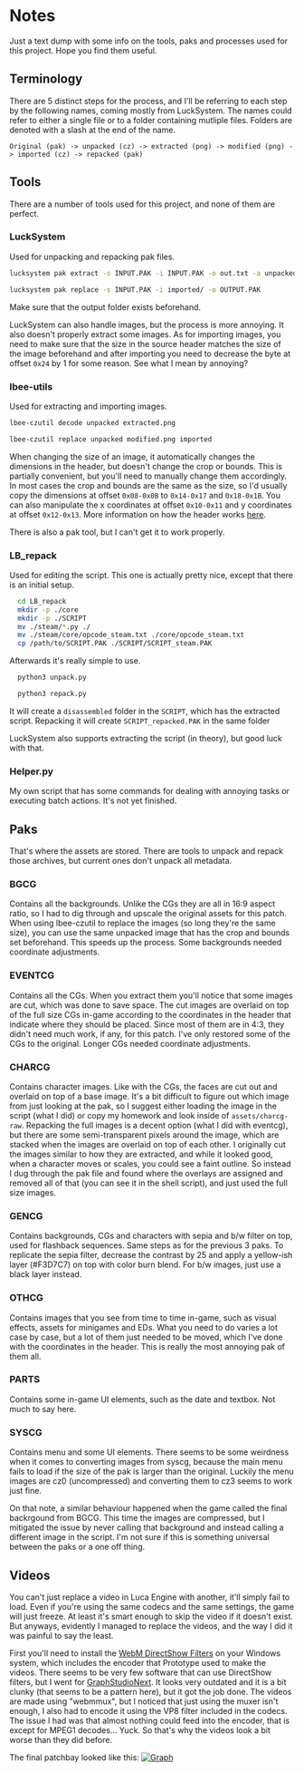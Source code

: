 # Notes

Just a text dump with some info on the tools, paks and processes used for this project. Hope you find them useful.

## Terminology 

There are 5 distinct steps for the process, and I'll be referring to each step by the following names, coming mostly from LuckSystem. The names could refer to either a single file or to a folder containing mutliple files. Folders are denoted with a slash at the end of the name.

```
Original (pak) -> unpacked (cz) -> extracted (png) -> modified (png) -> imported (cz) -> repacked (pak)
```



## Tools

There are a number of tools used for this project, and none of them are perfect.

### LuckSystem

Used for unpacking and repacking pak files. 

```bash
lucksystem pak extract -s INPUT.PAK -i INPUT.PAK -o out.txt -a unpacked/
```
```bash
lucksystem pak replace -s INPUT.PAK -i imported/ -o OUTPUT.PAK
```

Make sure that the output folder exists beforehand.

LuckSystem can also handle images, but the process is more annoying. It also doesn't properly extract some images. As for importing images, you need to make sure that the size in the source header matches the size of the image beforehand and after importing you need to decrease the byte at offset `0x24` by 1 for some reason. See what I mean by annoying?

### lbee-utils

Used for extracting and importing images.  

```bash
lbee-czutil decode unpacked extracted.png
```
```bash
lbee-czutil replace unpacked modified.png imported
```

When changing the size of an image, it automatically changes the dimensions in the header, but doesn't change the crop or bounds. This is partially convenient, but you'll need to manually change them accordingly. In most cases the crop and bounds are the same as the size, so I'd usually copy the dimensions at offset `0x08-0x0B` to `0x14-0x17` and `0x18-0x1B`. You can also manipulate the x coordinates at offset `0x10-0x11` and y coordinates at offset `0x12-0x13`. More information on how the header works [here](https://g2games.dev/blog/2024/06/28/the-cz-image-formats/).

There is also a pak tool, but I can't get it to work properly.

### LB_repack 

Used for editing the script. This one is actually pretty nice, except that there is an initial setup.

```bash
  cd LB_repack
  mkdir -p ./core
  mkdir -p ./SCRIPT
  mv ./steam/*.py ./
  mv ./steam/core/opcode_steam.txt ./core/opcode_steam.txt
  cp /path/to/SCRIPT.PAK ./SCRIPT/SCRIPT_steam.PAK
```

Afterwards it's really simple to use.

```bash
  python3 unpack.py 
```
```bash
  python3 repack.py
```

It will create a `disassembled` folder in the `SCRIPT`, which has the extracted script. Repacking it will create `SCRIPT_repacked.PAK` in the same folder

LuckSystem also supports extracting the script (in theory), but good luck with that.

### Helper.py

My own script that has some commands for dealing with annoying tasks or executing batch actions. It's not yet finished.

## Paks

That's where the assets are stored. There are tools to unpack and repack those archives, but current ones don't unpack all metadata.

### BGCG

Contains all the backgrounds. Unlike the CGs they are all in 16:9 aspect ratio, so I had to dig through and upscale the original assets for this patch. When using lbee-czutil to replace the images (so long they're the same size), you can use the same unpacked image that has the crop and bounds set beforehand. This speeds up the process. Some backgrounds needed coordinate adjustments.

### EVENTCG

Contains all the CGs. When you extract them you'll notice that some images are cut, which was done to save space. The cut images are overlaid on top of the full size CGs in-game according to the coordinates in the header that indicate where they should be placed. Since most of them are in 4:3, they didn't need much work, if any, for this patch. I've only restored some of the CGs to the original. Longer CGs needed coordinate adjustments.

### CHARCG

Contains character images. Like with the CGs, the faces are cut out and overlaid on top of a base image. It's a bit difficult to figure out which image from just looking at the pak, so I suggest either loading the image in the script (what I did) or copy my homework and look inside of `assets/charcg-raw`. Repacking the full images is a decent option (what I did with eventcg), but there are some semi-transparent pixels around the image, which are stacked when the images are overlaid on top of each other. I originally cut the images similar to how they are extracted, and while it looked good, when a character moves or scales, you could see a faint outline. So instead I dug through the pak file and found where the overlays are assigned and removed all of that (you can see it in the shell script), and just used the full size images.

### GENCG

Contains backgrounds, CGs and characters with sepia and b/w filter on top, used for flashback sequences. Same steps as for the previous 3 paks. To replicate the sepia filter, decrease the contrast by 25 and apply a yellow-ish layer (#F3D7C7) on top with color burn blend. For b/w images, just use a black layer instead. 

### OTHCG

Contains images that you see from time to time in-game, such as visual effects, assets for minigames and EDs. What you need to do varies a lot case by case, but a lot of them just needed to be moved, which I've done with the coordinates in the header. This is really the most annoying pak of them all.

### PARTS

Contains some in-game UI elements, such as the date and textbox. Not much to say here.

### SYSCG

Contains menu and some UI elements. There seems to be some weirdness when it comes to converting images from syscg, because the main menu fails to load if the size of the pak is larger than the original. Luckily the menu images are cz0 (uncompressed) and converting them to cz3 seems to work just fine. 

On that note, a similar behaviour happened when the game called the final backrgound from BGCG. This time the images are compressed, but I mitigated the issue by never calling that background and instead calling a different image in the script. I'm not sure if this is something universal between the paks or a one off thing.

## Videos

You can't just replace a video in Luca Engine with another, it'll simply fail to load. Even if you're using the same codecs and the same settings, the game will just freeze. At least it's smart enough to skip the video if it doesn't exist. But anyways, evidently I managed to replace the videos, and the way I did it was painful to say the least.

First you'll need to install the [WebM DirectShow Filters](https://www.free-codecs.com/webm_directshow_filters_download.htm) on your Windows system, which includes the encoder that Prototype used to make the videos. There seems to be very few software that can use DirectShow filters, but I went for [GraphStudioNext](https://github.com/cplussharp/graph-studio-next). It looks very outdated and it is a bit clunky (that seems to be a pattern here), but it got the job done. The videos are made using "webmmux", but I noticed that just using the muxer isn't enough, I also had to encode it using the VP8 filter included in the codecs. The issue I had was that almost nothing could feed into the encoder, that is except for MPEG1 decodes... Yuck. So that's why the videos look a bit worse than they did before.

The final patchbay looked like this:
<a href="https://raw.githubusercontent.com/Danar435/lbee-restoration/refs/heads/main/.github/assets/graph.png">
<img src=".github/assets/graph.png" alt="Graph"/>
